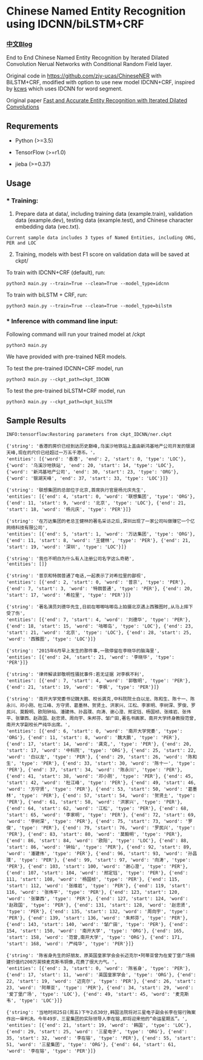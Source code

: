 

# Chinese Named Entity Recognition using IDCNN/biLSTM+CRF

### [中文Blog](http://www.crownpku.com//2017/08/26/%E7%94%A8IDCNN%E5%92%8CCRF%E5%81%9A%E7%AB%AF%E5%88%B0%E7%AB%AF%E7%9A%84%E4%B8%AD%E6%96%87%E5%AE%9E%E4%BD%93%E8%AF%86%E5%88%AB.html)

End to End Chinese Named Entity Recognition by Iterated Dilated Convolution Nerual Networks with Conditional Random Field layer.

Original code in https://github.com/zjy-ucas/ChineseNER with BiLSTM+CRF, modified with option to use new model IDCNN+CRF, inspired by [kcws](https://github.com/koth/kcws) which uses IDCNN for word segment.

Original paper [Fast and Accurate Entity Recognition with Iterated Dilated Convolutions](https://arxiv.org/abs/1702.02098)


## Requrements

* Python (>=3.5)

* TensorFlow (>=r1.0)

* jieba (>=0.37)


## Usage


### * Training:

1. Prepare data at data/, including training data (example.train), validation data (example.dev), testing data (example.test), and Chinese character embedding data (vec.txt).

```
Current sample data includes 3 types of Named Entities, including ORG, PER and LOC
```

2. Training, models with best F1 score on validation data will be saved at ckpt/


To train with IDCNN+CRF (default), run:

```
python3 main.py --train=True --clean=True --model_type=idcnn
```

To train with biLSTM + CRF, run:

```
python3 main.py --train=True --clean=True --model_type=bilstm
```


### * Inference with command line input:

Following command will run your trained model at /ckpt

```
python3 main.py
```

We have provided with pre-trained NER models. 

To test the pre-trained IDCNN+CRF model, run

```
python3 main.py --ckpt_path=ckpt_IDCNN
```

To test the pre-trained biLSTM+CRF model, run

```
python3 main.py --ckpt_path=ckpt_biLSTM
```




## Sample Results

```
INFO:tensorflow:Restoring parameters from ckpt_IDCNN/ner.ckpt

{'string': '香港的房价已经到达历史巅峰,乌溪沙地铁站上盖由新鸿基地产公司开发的银湖天峰,现在的尺价已经超过一万五千港币。'，
'entities': [{'word': '香港', 'end': 2, 'start': 0, 'type': 'LOC'}, {'word': '乌溪沙地铁站', 'end': 20, 'start': 14, 'type': 'LOC'}, {'word': '新鸿基地产公司', 'end': 30, 'start': 23, 'type': 'ORG'}, {'word': '银湖天峰', 'end': 37, 'start': 33, 'type': 'LOC'}]}

{'string': '联想集团的总部位于北京,首席执行官是杨元庆先生', 
'entities': [{'end': 4, 'start': 0, 'word': '联想集团', 'type': 'ORG'}, {'end': 11, 'start': 9, 'word': '北京', 'type': 'LOC'}, {'end': 21, 'start': 18, 'word': '杨元庆', 'type': 'PER'}]}

{'string': '在万达集团的老总王健林的著名采访之后,深圳出现了一家公司叫做赚它一个亿网络科技有限公司', 
'entities': [{'end': 5, 'start': 1, 'word': '万达集团', 'type': 'ORG'}, {'end': 11, 'start': 8, 'word': '王健林', 'type': 'PER'}, {'end': 21, 'start': 19, 'word': '深圳', 'type': 'LOC'}]}

{'string': '我也不明白为什么有人注册公司名字这么奇葩', 
'entities': []}

{'string': '普京和特朗普通了电话,一起表示了对希拉里的鄙视', 
'entities': [{'end': 2, 'start': 0, 'word': '普京', 'type': 'PER'}, {'end': 7, 'start': 3, 'word': '特朗普通', 'type': 'PER'}, {'end': 20, 'start': 17, 'word': '希拉里', 'type': 'PER'}]}

{'string': '著名演员刘德华先生,日前在唧唧咕唧岛上拍摄北京遇上西雅图时,从马上摔下受了伤', 
'entities': [{'end': 7, 'start': 4, 'word': '刘德华', 'type': 'PER'}, {'end': 18, 'start': 15, 'word': '咕唧岛', 'type': 'LOC'}, {'end': 23, 'start': 21, 'word': '北京', 'type': 'LOC'}, {'end': 28, 'start': 25, 'word': '西雅图', 'type': 'LOC'}]}

{'string': '2015年6月早上发生的那件事,一致停留在李晓华的脑海里', 
'entities': [{'end': 24, 'start': 21, 'word': '李晓华', 'type': 'PER'}]}

{'string': '律师解读郭敬明性骚扰事件:若无证据 对李枫不利', 
'entities': [{'end': 7, 'start': 4, 'word': '郭敬明', 'type': 'PER'}, {'end': 21, 'start': 19, 'word': '李枫', 'type': 'PER'}]}

{'string': '南开大学党委书记魏大鹏、校长龚克,中科院院士白以龙、陈和生、陈十一、陈永川、邓小刚、杜江峰、方守贤、葛墨林、贺贤土、洪家兴、江松、李家明、李树深、罗俊、罗民兴、莫毅明、欧阳钟灿、潘建伟、孙昌璞、向涛、谢心澄、邢定钰、杨国桢、张维岩、张伟平、张肇西、赵政国、赵忠贤、周向宇、朱邦芬、邹广田,著名书画家、南开大学终身教授范曾,南开大学副校长严纯华出席。', 
'entities': [{'end': 6, 'start': 0, 'word': '南开大学党委', 'type': 'ORG'}, {'end': 11, 'start': 8, 'word': '魏大鹏', 'type': 'PER'}, {'end': 17, 'start': 14, 'word': '龚克,', 'type': 'PER'}, {'end': 20, 'start': 17, 'word': '中科院', 'type': 'ORG'}, {'end': 25, 'start': 22, 'word': '白以龙', 'type': 'PER'}, {'end': 29, 'start': 26, 'word': '陈和生', 'type': 'PER'}, {'end': 33, 'start': 30, 'word': '陈十一', 'type': 'PER'}, {'end': 37, 'start': 34, 'word': '陈永川', 'type': 'PER'}, {'end': 41, 'start': 38, 'word': '邓小刚', 'type': 'PER'}, {'end': 45, 'start': 42, 'word': '杜江峰', 'type': 'PER'}, {'end': 49, 'start': 46, 'word': '方守贤', 'type': 'PER'}, {'end': 53, 'start': 50, 'word': '葛墨林', 'type': 'PER'}, {'end': 57, 'start': 54, 'word': '贺贤土', 'type': 'PER'}, {'end': 61, 'start': 58, 'word': '洪家兴', 'type': 'PER'}, {'end': 64, 'start': 62, 'word': '江松', 'type': 'PER'}, {'end': 68, 'start': 65, 'word': '李家明', 'type': 'PER'}, {'end': 72, 'start': 69, 'word': '李树深', 'type': 'PER'}, {'end': 75, 'start': 73, 'word': '罗俊', 'type': 'PER'}, {'end': 79, 'start': 76, 'word': '罗民兴', 'type': 'PER'}, {'end': 83, 'start': 80, 'word': '莫毅明', 'type': 'PER'}, {'end': 86, 'start': 84, 'word': '欧阳', 'type': 'LOC'}, {'end': 88, 'start': 86, 'word': '钟灿', 'type': 'PER'}, {'end': 92, 'start': 89, 'word': '潘建伟', 'type': 'PER'}, {'end': 96, 'start': 93, 'word': '孙昌璞', 'type': 'PER'}, {'end': 99, 'start': 97, 'word': '向涛', 'type': 'PER'}, {'end': 103, 'start': 100, 'word': '谢心澄', 'type': 'PER'}, {'end': 107, 'start': 104, 'word': '邢定钰', 'type': 'PER'}, {'end': 111, 'start': 108, 'word': '杨国桢', 'type': 'PER'}, {'end': 115, 'start': 112, 'word': '张维岩', 'type': 'PER'}, {'end': 119, 'start': 116, 'word': '张伟平', 'type': 'PER'}, {'end': 123, 'start': 120, 'word': '张肇西', 'type': 'PER'}, {'end': 127, 'start': 124, 'word': '赵政国', 'type': 'PER'}, {'end': 131, 'start': 128, 'word': '赵忠贤', 'type': 'PER'}, {'end': 135, 'start': 132, 'word': '周向宇', 'type': 'PER'}, {'end': 139, 'start': 136, 'word': '朱邦芬', 'type': 'PER'}, {'end': 143, 'start': 140, 'word': '邹广田', 'type': 'PER'}, {'end': 154, 'start': 150, 'word': '南开大学', 'type': 'ORG'}, {'end': 165, 'start': 158, 'word': '范曾,南开大学', 'type': 'ORG'}, {'end': 171, 'start': 168, 'word': '严纯华', 'type': 'PER'}]}

{'string': '陈省身先生的好朋友、原英国皇家学会会长迈克尔•阿蒂亚曾为在爱丁堡广场捐建价值约200万英镑麦克斯韦铜像,花费了很大力气。', 
'entities': [{'end': 3, 'start': 0, 'word': '陈省身', 'type': 'PER'}, {'end': 17, 'start': 11, 'word': '英国皇家学会', 'type': 'ORG'}, {'end': 22, 'start': 19, 'word': '迈克尔', 'type': 'PER'}, {'end': 26, 'start': 23, 'word': '阿蒂亚', 'type': 'PER'}, {'end': 34, 'start': 29, 'word': '爱丁堡广场', 'type': 'LOC'}, {'end': 49, 'start': 45, 'word': '麦克斯韦', 'type': 'LOC'}]}

{'string': '当地时间25日(周五)下午2点30分,韩国法院将对三星电子副会长李在镕行贿案作出一审判决。今年49岁、三星集团的实际领导人李在镕,即将迎来他的“命运星期五”。', 
'entities': [{'end': 21, 'start': 19, 'word': '韩国', 'type': 'LOC'}, {'end': 29, 'start': 25, 'word': '三星电子', 'type': 'ORG'}, {'end': 35, 'start': 32, 'word': '李在镕', 'type': 'PER'}, {'end': 55, 'start': 51, 'word': '三星集团', 'type': 'ORG'}, {'end': 64, 'start': 61, 'word': '李在镕', 'type': 'PER'}]}
```

